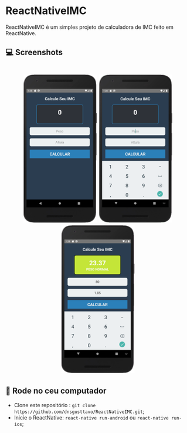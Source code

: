 # ReactNativeIMC
ReactNativeIMC é um simples projeto de calculadora de IMC feito em ReactNative.

## 💻 Screenshots

<h1 align="center">
    <img src="/readme-imgs/1.png" width="200px"/>
    <img src="/readme-imgs/2.png" width="200px"/>
    <img src="/readme-imgs/3.png" width="200px"/>
</h1>

## 🔨 Rode no ceu computador

- Clone este repositório : `git clone https://github.com/dnsgusttavo/ReactNativeIMC.git`;
- Inicie o ReactNative: `react-native run-android` ou `react-native run-ios`;
